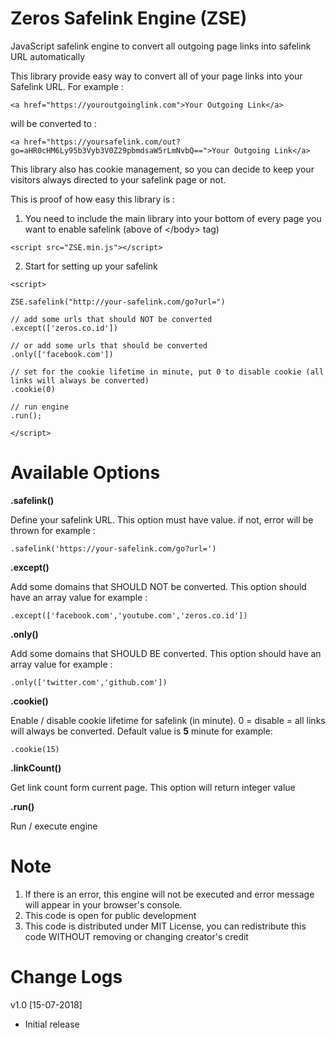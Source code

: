 # Zeros Safelink Engine (ZSE)
JavaScript safelink engine to convert all outgoing page links into safelink URL automatically

This library provide easy way to convert all of your page links into your Safelink URL. For example :

<pre><code>&#x3C;a href=&#x22;https://youroutgoinglink.com&#x22;&#x3E;Your Outgoing Link&#x3C;/a&#x3E;</code></pre>

will be converted to :

<pre><code>&#x3C;a href=&#x22;https://yoursafelink.com/out?go=aHR0cHM6Ly95b3Vyb3V0Z29pbmdsaW5rLmNvbQ==&#x22;&#x3E;Your Outgoing Link&#x3C;/a&#x3E;</code></pre>

This library also has cookie management, so you can decide to keep your visitors always directed to your safelink page or not.

This is proof of how easy this library is :

1. You need to include the main library into your bottom of every page you want to enable safelink (above of &lt;/body&gt; tag)
<pre><code>&#x3C;script src=&#x22;ZSE.min.js&#x22;&#x3E;&#x3C;/script&#x3E;</code></pre>

2. Start for setting up your safelink

<pre><code>&#x3C;script&#x3E;

ZSE.safelink(&#x22;http://your-safelink.com/go?url=&#x22;)

// add some urls that should NOT be converted
.except(['zeros.co.id'])

// or add some urls that should be converted
.only(['facebook.com'])

// set for the cookie lifetime in minute, put 0 to disable cookie (all links will always be converted)
.cookie(0)

// run engine
.run();

&#x3C;/script&#x3E;
</code></pre>

# Available Options

<b>.safelink()</b>

Define your safelink URL. This option must have value. if not, error will be thrown for example :
<pre><code>.safelink('https://your-safelink.com/go?url=')</code></pre>

<b>.except()</b>

Add some domains that SHOULD NOT be converted. This option should have an array value for example :
<pre><code>.except(['facebook.com','youtube.com','zeros.co.id'])</code></pre>

<b>.only()</b>

Add some domains that SHOULD BE converted. This option should have an array value for example :
<pre><code>.only(['twitter.com','github.com'])</code></pre>

<b>.cookie()</b>

Enable / disable cookie lifetime for safelink (in minute). 0 = disable = all links will always be converted. Default value is <b>5</b> minute for example:
<pre><code>.cookie(15)</code></pre>

<b>.linkCount()</b>

Get link count form current page. This option will return integer value

<b>.run()</b>

Run / execute engine


# Note

1. If there is an error, this engine will not be executed and error message will appear in your browser's console.
2. This code is open for public development
3. This code is distributed under MIT License, you can redistribute this code WITHOUT removing or changing creator's credit


# Change Logs

v1.0 [15-07-2018]
- Initial release
